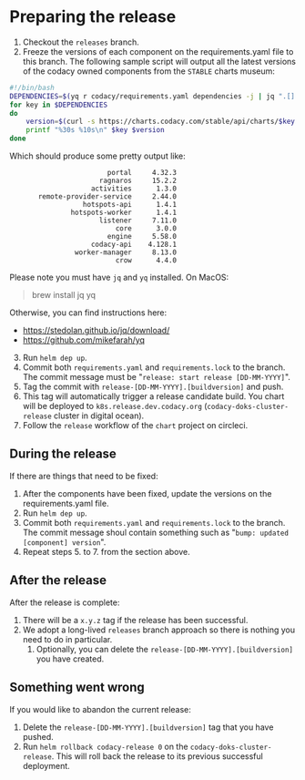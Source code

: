 # Preparing the release

1. Checkout the `releases` branch.
2. Freeze the versions of each component on the requirements.yaml file to this branch.
The following sample script will output all the latest versions of the codacy owned components from the `STABLE` charts museum:
```bash
#!/bin/bash
DEPENDENCIES=$(yq r codacy/requirements.yaml dependencies -j | jq ".[].name" | sed "s/\"//g" | grep -v "minio\|rabbitmq-ha\|postgresql\|log-router")
for key in $DEPENDENCIES
do
    version=$(curl -s https://charts.codacy.com/stable/api/charts/$key | jq '. | sort_by(.created) | .[-1].version' | sed "s/\"//g")
    printf "%30s %10s\n" $key $version
done
```

Which should produce some pretty output like:
```
                        portal     4.32.3
                      ragnaros     15.2.2
                    activities      1.3.0
       remote-provider-service     2.44.0
                  hotspots-api      1.4.1
               hotspots-worker      1.4.1
                      listener     7.11.0
                          core      3.0.0
                        engine     5.58.0
                    codacy-api    4.128.1
                worker-manager     8.13.0
                          crow      4.4.0
```
Please note you must have `jq` and `yq` installed.
On MacOS:
> brew install jq yq

Otherwise, you can find instructions here:
* https://stedolan.github.io/jq/download/
* https://github.com/mikefarah/yq

3. Run `helm dep up`.
4. Commit both `requirements.yaml` and `requirements.lock` to the branch. The commit message must be "`release: start release [DD-MM-YYYY]`".
5. Tag the commit with `release-[DD-MM-YYYY].[buildversion]` and push.
6. This tag will automatically trigger a release candidate build. You chart will be deployed to `k8s.release.dev.codacy.org` (`codacy-doks-cluster-release` cluster in digital ocean).
7. Follow the `release` workflow of the `chart` project on circleci.

## During the release

If there are things that need to be fixed:
1. After the components have been fixed, update the versions on the requirements.yaml file.
2. Run `helm dep up`.
3. Commit both `requirements.yaml` and `requirements.lock` to the branch. The commit message shoul contain something such as "`bump: updated [component] version`".
4. Repeat steps 5. to 7. from the section above.

## After the release

After the release is complete:
1. There will be a `x.y.z` tag if the release has been successful.
2. We adopt a long-lived `releases` branch approach so there is nothing you need to do in particular.
   1. Optionally, you can delete the `release-[DD-MM-YYYY].[buildversion]` you have created.

## Something went wrong

If you would like to abandon the current release:
1. Delete the `release-[DD-MM-YYYY].[buildversion]` tag that you have pushed.
2. Run `helm rollback codacy-release 0` on the `codacy-doks-cluster-release`. This will roll back the release to its previous successful deployment.
